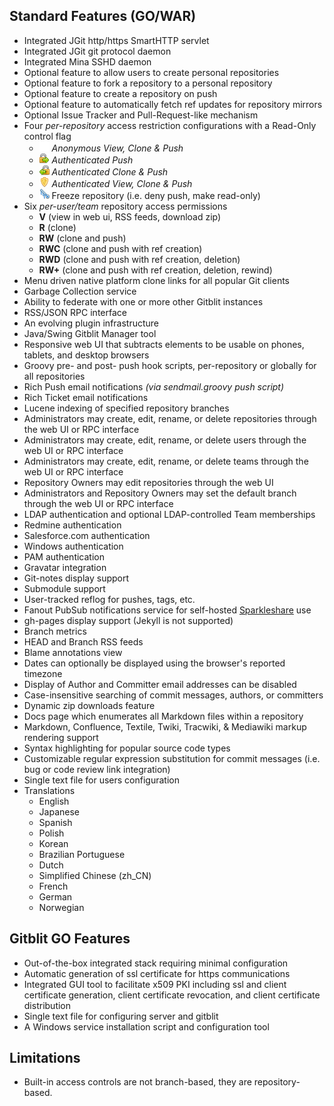 ## Standard Features (GO/WAR)
- Integrated JGit http/https SmartHTTP servlet
- Integrated JGit git protocol daemon
- Integrated Mina SSHD daemon
- Optional feature to allow users to create personal repositories
- Optional feature to fork a repository to a personal repository
- Optional feature to create a repository on push
- Optional feature to automatically fetch ref updates for repository mirrors
- Optional Issue Tracker and Pull-Request-like mechanism
- Four *per-repository* access restriction configurations with a Read-Only control flag
    - ![anonymous](blank.png) *Anonymous View, Clone & Push*
    - ![push](lock_go_16x16.png) *Authenticated Push*
    - ![clone](lock_pull_16x16.png) *Authenticated Clone & Push*
    - ![view](shield_16x16.png) *Authenticated View, Clone & Push*
    - ![freeze](cold_16x16.png) Freeze repository (i.e. deny push, make read-only)
- Six *per-user/team* repository access permissions
    - **V** (view in web ui, RSS feeds, download zip)
    - **R** (clone)
    - **RW** (clone and push)
    - **RWC** (clone and push with ref creation)
    - **RWD** (clone and push with ref creation, deletion)
    - **RW+** (clone and push with ref creation, deletion, rewind)
- Menu driven native platform clone links for all popular Git clients
- Garbage Collection service
- Ability to federate with one or more other Gitblit instances
- RSS/JSON RPC interface
- An evolving plugin infrastructure
- Java/Swing Gitblit Manager tool
- Responsive web UI that subtracts elements to be usable on phones, tablets, and desktop browsers
- Groovy pre- and post- push hook scripts, per-repository or globally for all repositories
- Rich Push email notifications *(via sendmail.groovy push script)*
- Rich Ticket email notifications
- Lucene indexing of specified repository branches
- Administrators may create, edit, rename, or delete repositories through the web UI or RPC interface
- Administrators may create, edit, rename, or delete users through the web UI or RPC interface
- Administrators may create, edit, rename, or delete teams through the web UI or RPC interface
- Repository Owners may edit repositories through the web UI
- Administrators and Repository Owners may set the default branch through the web UI or RPC interface
- LDAP authentication and optional LDAP-controlled Team memberships
- Redmine authentication
- Salesforce.com authentication
- Windows authentication
- PAM authentication
- Gravatar integration
- Git-notes display support
- Submodule support
- User-tracked reflog for pushes, tags, etc.
- Fanout PubSub notifications service for self-hosted [Sparkleshare](http://sparkleshare.org) use
- gh-pages display support (Jekyll is not supported)
- Branch metrics
- HEAD and Branch RSS feeds
- Blame annotations view
- Dates can optionally be displayed using the browser's reported timezone
- Display of Author and Committer email addresses can be disabled
- Case-insensitive searching of commit messages, authors, or committers
- Dynamic zip downloads feature
- Docs page which enumerates all Markdown files within a repository
- Markdown, Confluence, Textile, Twiki, Tracwiki, & Mediawiki markup rendering support
- Syntax highlighting for popular source code types
- Customizable regular expression substitution for commit messages (i.e. bug or code review link integration)
- Single text file for users configuration
- Translations
    - English
    - Japanese
    - Spanish
    - Polish
    - Korean
    - Brazilian Portuguese
    - Dutch
    - Simplified Chinese (zh_CN)
    - French
    - German
    - Norwegian

## Gitblit GO Features
- Out-of-the-box integrated stack requiring minimal configuration
- Automatic generation of ssl certificate for https communications
- Integrated GUI tool to facilitate x509 PKI including ssl and client certificate generation, client certificate revocation, and client certificate distribution
- Single text file for configuring server and gitblit
- A Windows service installation script and configuration tool

## Limitations
- Built-in access controls are not branch-based, they are repository-based.

[jgit]: http://eclipse.org/jgit "Eclipse JGit Site"
